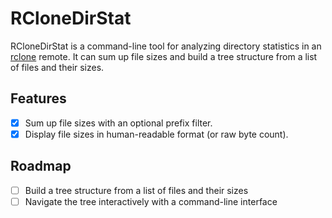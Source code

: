 # RCloneDirStat

RCloneDirStat is a command-line tool for analyzing directory statistics in an [rclone](https://rclone.org/) remote. It can sum up file sizes and build a tree structure from a list of files and their sizes.

## Features

-   [x] Sum up file sizes with an optional prefix filter.
-   [x] Display file sizes in human-readable format (or raw byte count).

## Roadmap

-   [ ] Build a tree structure from a list of files and their sizes
-   [ ] Navigate the tree interactively with a command-line interface
